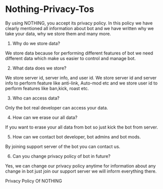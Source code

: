 # Nothing-Privacy-Tos
By using NOTHING, you accept its privacy policy. In this policy we have clearly mentioned all information about bot and we have written why we take your data, why we store them and many more.

1. Why do we store data?

We store data because for performing different features  of bot we need different data which make us easier to control and manage bot.

2. What data does we store?

We store server id, server info, and user id. We store server id and server info to perform feature like anti-link, Auto-mod etc and we store user id to perform features like ban,kick, roast etc.

3. Who can access data?

Only the bot real developer can access your data.

4. How can we erase our all data?

If you want to erase your all data from bot so just kick the bot from server.

5. How can we contact bot developer, bot admins and bot mods.

By joining support server of the bot you can contact us.

6. Can you change privacy policy of bot in future?

Yes, we can change our privacy policy anytime for information about any change in bot just join our support server we will inform everything there.




Privacy Policy Of  NOTHING
